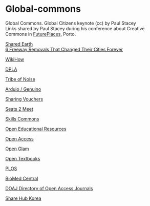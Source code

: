 # Global-commons
Global Commons. Global Citizens keynote (cc) by Paul Stacey <br>
Links shared by Paul Stacey during his conference about Creative Commons in <a href="http://futureplaces.org/">FuturePlaces</a>, Porto.

<a href="https://sharedearth.com/" target="_blank">Shared Earth</a>
<br>
<a href="http://gizmodo.com/6-freeway-demolitions-that-changed-their-cities-forever-1548314937" target="_blank">6 Freeway Removals That Changed Their Cities Forever </a>

<a href="http://www.wikihow.com/" target="_blank">WikiHow </a>

<a href="http://dp.la/" target="_blank">DPLA </a>

<a href="https://www.tribeofnoise.com/" target="_blank">Tribe of Noise </a>

<a href="https://www.arduino.cc/en/Main/GenuinoBrand" target="_blank">Arduio / Genuino </a>

<a href="http://www.shareable.net/" target="_blank">Sharing Vouchers </a>

<a href="https://seats2meet.com/" target="_blank">Seats 2 Meet </a>

<a href="https://www.skillscommons.org/" target="_blank">Skills Commons </a>

<a href="https://www.oercommons.org/" target="_blank">Open Educational Resources </a>

<a href="https://www.plos.org/open-access/" target="_blank">Open Access </a>

<a href="http://openglam.org/" target="_blank">Open Glam </a>

<a href="http://open.umn.edu/opentextbooks/" target="_blank">Open Textbooks </a>

<a href="https://www.plos.org/" target="_blank">PLOS </a>

<a href="http://www.biomedcentral.com/" target="_blank">BioMed Central </a>

<a href="https://doaj.org/" target="_blank">DOAJ Directory of Open Access Journals </a>

<a href="http://english.sharehub.kr/" target="_blank"> Share Hub Korea </a>



